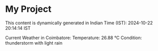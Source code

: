 # My Project

This content is dynamically generated in Indian Time (IST): 2024-10-22 20:14:14 IST


Current Weather in Coimbatore:
Temperature: 26.88 °C
Condition: thunderstorm with light rain
